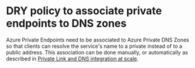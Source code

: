 # DRY policy to associate private endpoints to DNS zones

Azure Private Endpoints need to be associated to Azure Private DNS Zones so that clients can resolve the service's name to a private instead of to a public address. This association can be done manually, or automatically as described in [Private Link and DNS integration at scale](https://learn.microsoft.com/azure/cloud-adoption-framework/ready/azure-best-practices/private-link-and-dns-integration-at-scale).

